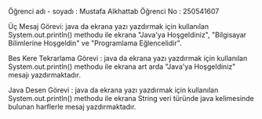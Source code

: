 Öğrenci adı - soyadı : Mustafa Alkhattab Öğrenci No : 250541607

Üç Mesaj Görevi: java da ekrana yazı yazdırmak için kullanılan System.out.println() methodu ile ekrana "Java'ya Hoşgeldiniz", "Bilgisayar Bilimlerine Hoşgeldin" ve "Programlama Eğlencelidir".

Bes Kere Tekrarlama Görevi : java da ekrana yazı yazdırmak için kullanılan System.out.println() methodu ile ekrana art arda "Java'ya Hoşgeldiniz" mesajı yazdırmaktadır.

Java Desen Görevi : java da ekrana yazı yazdırmak için kullanılan System.out.println() methodu ile ekrana String veri türünde java kelimesinde bulunan harflerle mesaj yazdırmaktadır.
